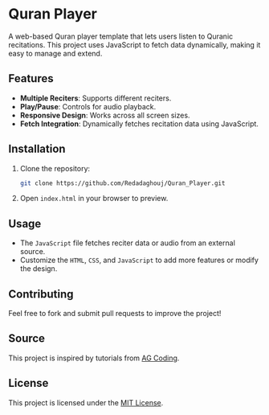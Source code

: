 # Quran Player

A web-based Quran player template that lets users listen to Quranic recitations. This project uses JavaScript to fetch data dynamically, making it easy to manage and extend.

## Features  
- **Multiple Reciters**: Supports different reciters.  
- **Play/Pause**: Controls for audio playback.  
- **Responsive Design**: Works across all screen sizes.  
- **Fetch Integration**: Dynamically fetches recitation data using JavaScript.  

## Installation  
1. Clone the repository:  
   ```bash  
   git clone https://github.com/Redadaghouj/Quran_Player.git  
   ```  
2. Open `index.html` in your browser to preview.

## Usage  
- The `JavaScript` file fetches reciter data or audio from an external source.  
- Customize the `HTML`, `CSS`, and `JavaScript` to add more features or modify the design.  

## Contributing  
Feel free to fork and submit pull requests to improve the project!

## Source  
This project is inspired by tutorials from [AG Coding](https://www.youtube.com/@AbdoELAzizGamal).

## License  
This project is licensed under the [MIT License](LICENSE).
